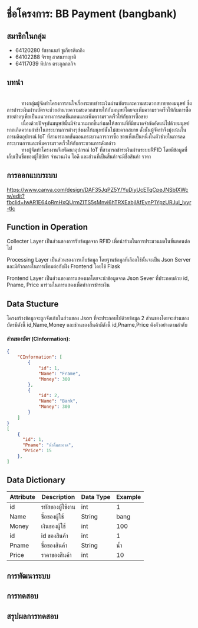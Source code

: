 # ชื่อโครงการ: BB Payment (bangbank)

## สมาชิกในกลุ่ม
- 64120280 รัชชานนท์ ชูเกียรติเถกิง 
- 64102288 จิรายุ สาสนทาญาติ 
- 64117039 ทีปกร ตระกูลกลกิจ

## บทนำ
<br>&nbsp;&nbsp;&nbsp;&nbsp;&nbsp;&nbsp;&nbsp;&nbsp;&nbsp;&nbsp;ทางกลุ่มผู้จัดทำโครงการสนใจเรื่องระบบชำระเงินผ่านบัตรและความสะดวกสบายของมนุษย์ ซึ่งการชำระเงินผ่านบัตรจะช่วยอำนวยความสะดวกสบายให้กับมนุษย์โดยจะเพิ่มความรวดเร็วให้กับการซื้อขายต่างๆเพื่อเป็นแนวทางการลดขั้นตอนและเพิ่มความรวดเร็วให้กับการซื้อขาย
<br>&nbsp;&nbsp;&nbsp;&nbsp;&nbsp;&nbsp;&nbsp;&nbsp;&nbsp;&nbsp;เนื่องด้วยปัจจุบันมนุษย์นั้นมีจำนวนมากขึ้นส่งผลให้สถานที่ที่มีขนาดจำกัดอัดแน่ไปด้วยมนุษย์หากเกิดความล่าช้าในกระบวนการต่างๆส่งผลให้มนุษย์นั้นไม่สะดวกสบาย ดั้งนั้นผู้จัดทำจึงมุ่งเน้นในการผลิตอุปกรณ์ IoT ที่สามารถลดขั้นตอนกระบวนการการซื้อ ขายเพื่อเป็นหนึ่งในตัวช่วยในการลดกระบวนการและเพิ่มความรวดเร็วให้กับกระบวนการดังกล่าว
<br>&nbsp;&nbsp;&nbsp;&nbsp;&nbsp;&nbsp;&nbsp;&nbsp;&nbsp;&nbsp;ทางผู้จัดทำโครงงานจึงพัฒนาอุปกรณ์ IoT ที่สามารถชำระเงินผ่านระบบRFID โดยมีข้อมูลที่เก็บเป็นชื่อของผู้ใช้บัตร จำนวนเงิน ไอดี และส่วนที่เป็นสิ้นค้าจะมีชื่อสินค้า ราคา

## การออกแบบระบบ
https://www.canva.com/design/DAF35JqPZ5Y/YuDiyUcETqCpeJNSbIXWcw/edit?fbclid=IwAR1E64oRmHxQUrmZITS5sMnvi6hTRXEabjlAfEynP1YpzURJul_lvyr-tIc
## Function in Operation
Collecter Layer เป็นส่วนของการรับข้อมูลจาก RFID เพื่อนำร่วมในการประมวนผลในขั้นตอนต่อไป

Processing Layer เป็นส่วนของการเก็บข้อมูล โดยฐานข้อมูลที่เลือกใช้นั้นจะเป็น Json Server และมีตัวกลางในการเชื่อมต่อกับฝั่ง Frontend โดยใช้ Flask 

Frontend Layer เป็นส่วนของการแสดงผลโดยจะนำข้อมูลจาด Json Sever ที่ประกอบด้วย id, Pname, Price มาร่วมในการแสดงเพื่อทำการชำระเงิน

## Data Stucture
โครงสร้างข้อมูลจะถูกจัดเก้บในส่วนของ Json ที่จะประกอบไปด้วยข้อมูล 2 ส่วนของโดยจะส่วนของบัตรมีดังนี้ id,Name,Money และช่วนของสิ้นค้ามีดังนี้ id,Pname,Price ดังตัวอย่างตามลำดับ

#### ส่วนของบัตร (CInformation):
```json
{
    "CInformation": [
        {
            "id": 1,
            "Name": "Frame",
            "Money": 300
        },
        {
            "id": 2,
            "Name": "Bank",
            "Money": 300
        }
    ]
}
[
    {
      "id": 1,
      "Pname": "น้ำดื่มสะอาด",
      "Price": 15
    },
]

```

## Data Dictionary

| Attribute | Description | Data Type | Example |
|--------------------|--------------------|--------------------|--------------------|
| id  | รหัสของผู้ใช้งาน  | int   | 1   |
| Name  |  ชื่อของผู้ใช้  | String   | bang   |
| Money  |เงินของผู้ใช้  | int   | 100   |
| id    |id ของสินค้า | int | 1 |
| Pname | ชื่อของสินค้า | String | น้ำ |
| Price | ราคาของสินค้า  | int | 10 |
## การพัฒนาระบบ
## การทดสอบ   
## สรุปผลการทดสอบ



